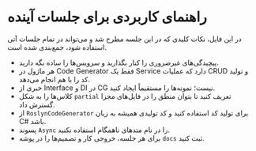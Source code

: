 # راهنمای کاربردی برای جلسات آینده

در این فایل، نکات کلیدی که در این جلسه مطرح شد و می‌تواند در تمام جلسات آتی استفاده شود، جمع‌بندی شده است.

- پیچیدگی‌های غیرضروری را کنار بگذارید و سرویس‌ها را ساده نگه دارید.
- هر ماژول در Code Generator فقط یک Service دارد که عملیات CRUD و تولید کد را با هم انجام می‌دهد.
- خبری از Interface و DI در CG نیست؛ نمونه‌ها را مستقیماً ایجاد کنید.
- کلاس‌ها را به شکل `partial` تعریف کنید تا بتوان منطق را در فایل‌های مجزا گسترش داد.
- از `RoslynCodeGenerator` برای تولید کد استفاده کنید و کد تولیدی همیشه به زبان C# باشد.
- پسوند `Async` را در نام متدهای ناهمگام استفاده نکنید.
- برای هر جلسه، خروجی کار و تصمیم‌ها را در پوشه `docs` ثبت کنید.

